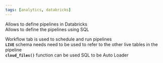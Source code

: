 ```yaml
---
tags: [analytics, databricks]
---
```


Allows to define pipelines in Databricks  
Allows to define the pipelines using SQL 

Workflow tab is used to schedule and run pipelines  
**`LIVE`** schema needs need to be used to refer to the other live tables in the pipeline  
**`cloud_files()`** function can be used SQL to be Auto Loader
